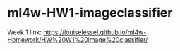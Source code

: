 # ml4w-HW1-imageclassifier

Week 1 link:
https://louiselessel.github.io/ml4w-Homework/HW%20W1%20image%20classifier/
